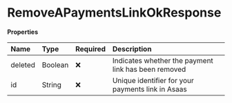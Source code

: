 # RemoveAPaymentsLinkOkResponse

**Properties**

| Name    | Type    | Required | Description                                         |
| :------ | :------ | :------- | :-------------------------------------------------- |
| deleted | Boolean | ❌       | Indicates whether the payment link has been removed |
| id      | String  | ❌       | Unique identifier for your payments link in Asaas   |

<!-- This file was generated by liblab | https://liblab.com/ -->
